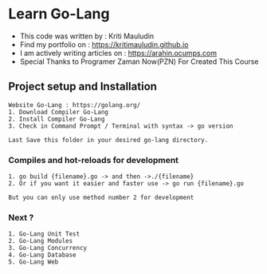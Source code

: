 # Learn Go-Lang

- This code was written by	        : Kriti Mauludin
- Find my portfolio on      	      : https://kritimauludin.github.io
- I am actively writing articles on	: https://arahin.ocumps.com
- Special Thanks to Programer Zaman Now(PZN) For Created This Course

## Project setup and Installation
```
Website Go-Lang : https://golang.org/
1. Download Compiler Go-Lang
2. Install Compiler Go-Lang
3. Check in Command Prompt / Terminal with syntax -> go version

Last Save this folder in your desired go-lang directory.
```
### Compiles and hot-reloads for development
```
1. go build {filename}.go -> and then ->./{filename}
2. Or if you want it easier and faster use -> go run {filename}.go

But you can only use method number 2 for development
```
### Next ?
```
1. Go-Lang Unit Test
2. Go-Lang Modules
3. Go-Lang Concurrency
4. Go-Lang Database
5. Go-Lang Web
```
